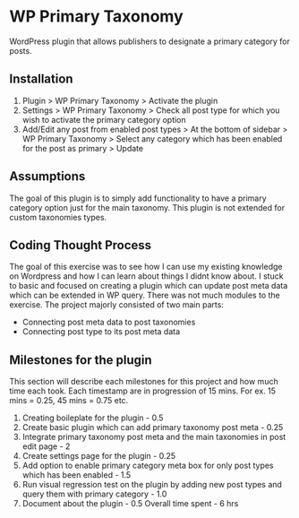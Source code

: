 # WP Primary Taxonomy

WordPress plugin that allows publishers to designate a primary category for posts.

## Installation

1. Plugin > WP Primary Taxonomy > Activate the plugin
2. Settings > WP Primary Taxonomy > Check all post type for which you wish to activate the primary category option
3. Add/Edit any post from enabled post types > At the bottom of sidebar > WP Primary Taxonomy > Select any category which has been enabled for the post as primary > Update

## Assumptions

The goal of this plugin is to simply add functionality to have a primary category option just for the main taxonomy. This plugin is not extended for custom taxonomies types.

## Coding Thought Process

The goal of this exercise was to see how I can use my existing knowledge on Wordpress and how I can learn about things I didnt know about. I stuck to basic and focused on creating a plugin which can update post meta data which can be extended in WP query. There was not much modules to the exercise. The project majorly consisted of two main parts:

- Connecting post meta data to post taxonomies
- Connecting post type to its post meta data

## Milestones for the plugin

This section will describe each milestones for this project and how much time each took. Each timestamp are in progression of 15 mins. For ex. 15 mins = 0.25, 45 mins = 0.75 etc.

1. Creating boileplate for the plugin - 0.5
2. Create basic plugin which can add primary taxonomy post meta - 0.25
3. Integrate primary taxonomy post meta and the main taxonomies in post edit page - 2
4. Create settings page for the plugin - 0.25
5. Add option to enable primary category meta box for only post types which has been enabled - 1.5
6. Run visual regression test on the plugin by adding new post types and query them with primary category - 1.0
7. Document about the plugin - 0.5
   Overall time spent - 6 hrs
